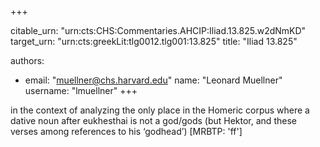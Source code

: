 +++


citable_urn: "urn:cts:CHS:Commentaries.AHCIP:Iliad.13.825.w2dNmKD"
target_urn: "urn:cts:greekLit:tlg0012.tlg001:13.825"
title: "Iliad 13.825"

authors:
- email: "muellner@chs.harvard.edu"
  name: "Leonard Muellner"
  username: "lmuellner"
+++

<p>in the context of analyzing the only place in the Homeric corpus where a dative noun after eukhesthai is not a god/gods (but Hektor, and these verses among references to his ‘godhead’) [MRBTP: 'ff']</p>